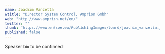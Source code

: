 ```yaml
---
name: Joachim Vanzetta
wtitle: "Director System Control, Amprion Gmbh"
web: "http://www.amprion.net/en/"
twitter: ""
thumb: "https://www.entsoe.eu/PublishingImages/board/joachim_vanzetta.jpg"
published: false
---
```





Speaker bio to be confirmed
